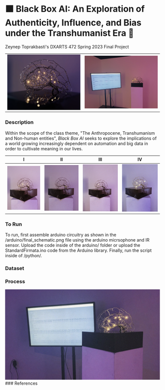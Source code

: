 # ⬛️ Black Box AI: An Exploration of Authenticity, Influence, and Bias under the Transhumanist Era 🧠
Zeynep Toprakbasti's DXARTS 472 Spring 2023 Final Project

|                          |                          |
:-------------------------:|:-------------------------:
|![](/images/desc.png)     |  ![](/images/setup1.png) | 

### Description
Within the scope of the class theme, "The Anthropocene, Transhumanism and Non-human entities", <em> Black Box AI </em> seeks to explore the implications of a world growing increasingly dependent on automation and big data in order to cultivate meaning in our lives. 



|I                           |  II                          | III                        | IV             |
:-------------------------:|:-------------------------:|:-------------------------:|:-------------------------:
|![](/images/left.png)  |  ![](/images/stem.png) |  ![](/images/amy.png)     |  ![](/images/right.png) |



### To Run
To run, first assemble arduino circuitry as shown in the /arduino/final_schematic.png file using the arduino micrsophone and IR sensor. Upload the code inside of the arduino/ folder or upload the StandardFirmata.ino code from the Arduino library. Finally, run the script inside of /python/.
### Dataset
### Process
<img src="/images/setup.png" width="600">
### References

